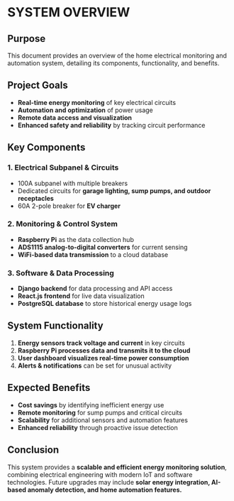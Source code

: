# SYSTEM OVERVIEW

## Purpose

This document provides an overview of the home electrical monitoring and automation system, detailing its components, functionality, and benefits.

## Project Goals

- **Real-time energy monitoring** of key electrical circuits
- **Automation and optimization** of power usage
- **Remote data access and visualization**
- **Enhanced safety and reliability** by tracking circuit performance

## Key Components

### **1. Electrical Subpanel & Circuits**

- 100A subpanel with multiple breakers
- Dedicated circuits for **garage lighting, sump pumps, and outdoor receptacles**
- 60A 2-pole breaker for **EV charger**

### **2. Monitoring & Control System**

- **Raspberry Pi** as the data collection hub
- **ADS1115 analog-to-digital converters** for current sensing
- **WiFi-based data transmission** to a cloud database

### **3. Software & Data Processing**

- **Django backend** for data processing and API access
- **React.js frontend** for live data visualization
- **PostgreSQL database** to store historical energy usage logs

## System Functionality

1. **Energy sensors track voltage and current** in key circuits
2. **Raspberry Pi processes data and transmits it to the cloud**
3. **User dashboard visualizes real-time power consumption**
4. **Alerts & notifications** can be set for unusual activity

## Expected Benefits

- **Cost savings** by identifying inefficient energy use
- **Remote monitoring** for sump pumps and critical circuits
- **Scalability** for additional sensors and automation features
- **Enhanced reliability** through proactive issue detection

## Conclusion

This system provides a **scalable and efficient energy monitoring solution**, combining electrical engineering with modern IoT and software technologies. Future upgrades may include **solar energy integration, AI-based anomaly detection, and home automation features.**

